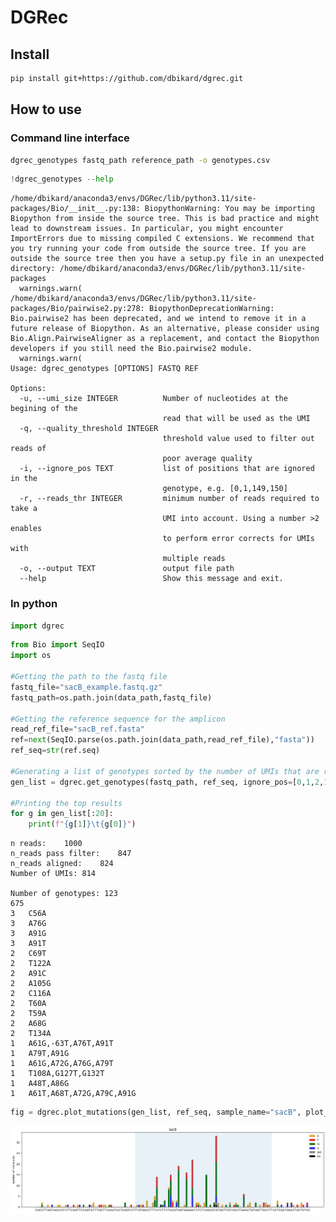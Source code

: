# DGRec


<!-- WARNING: THIS FILE WAS AUTOGENERATED! DO NOT EDIT! -->

## Install

``` sh
pip install git+https://github.com/dbikard/dgrec.git
```

## How to use

### Command line interface

``` sh
dgrec_genotypes fastq_path reference_path -o genotypes.csv
```

``` python
!dgrec_genotypes --help
```

    /home/dbikard/anaconda3/envs/DGRec/lib/python3.11/site-packages/Bio/__init__.py:138: BiopythonWarning: You may be importing Biopython from inside the source tree. This is bad practice and might lead to downstream issues. In particular, you might encounter ImportErrors due to missing compiled C extensions. We recommend that you try running your code from outside the source tree. If you are outside the source tree then you have a setup.py file in an unexpected directory: /home/dbikard/anaconda3/envs/DGRec/lib/python3.11/site-packages
      warnings.warn(
    /home/dbikard/anaconda3/envs/DGRec/lib/python3.11/site-packages/Bio/pairwise2.py:278: BiopythonDeprecationWarning: Bio.pairwise2 has been deprecated, and we intend to remove it in a future release of Biopython. As an alternative, please consider using Bio.Align.PairwiseAligner as a replacement, and contact the Biopython developers if you still need the Bio.pairwise2 module.
      warnings.warn(
    Usage: dgrec_genotypes [OPTIONS] FASTQ REF

    Options:
      -u, --umi_size INTEGER          Number of nucleotides at the begining of the
                                      read that will be used as the UMI
      -q, --quality_threshold INTEGER
                                      threshold value used to filter out reads of
                                      poor average quality
      -i, --ignore_pos TEXT           list of positions that are ignored in the
                                      genotype, e.g. [0,1,149,150]
      -r, --reads_thr INTEGER         minimum number of reads required to take a
                                      UMI into account. Using a number >2 enables
                                      to perform error corrects for UMIs with
                                      multiple reads
      -o, --output TEXT               output file path
      --help                          Show this message and exit.

### In python

``` python
import dgrec
```

``` python
from Bio import SeqIO
import os

#Getting the path to the fastq file
fastq_file="sacB_example.fastq.gz"
fastq_path=os.path.join(data_path,fastq_file)

#Getting the reference sequence for the amplicon
read_ref_file="sacB_ref.fasta"
ref=next(SeqIO.parse(os.path.join(data_path,read_ref_file),"fasta"))
ref_seq=str(ref.seq)

#Generating a list of genotypes sorted by the number of UMIs that are read for each genotype
gen_list = dgrec.get_genotypes(fastq_path, ref_seq, ignore_pos=[0,1,2,138,139,140,141])

#Printing the top results
for g in gen_list[:20]:
    print(f"{g[1]}\t{g[0]}")
```

    n reads:    1000
    n_reads pass filter:    847
    n_reads aligned:    824
    Number of UMIs: 814

    Number of genotypes: 123
    675 
    3   C56A
    3   A76G
    3   A91G
    3   A91T
    2   C69T
    2   T122A
    2   A91C
    2   A105G
    2   C116A
    2   T60A
    2   T59A
    2   A68G
    2   T134A
    1   A61G,-63T,A76T,A91T
    1   A79T,A91G
    1   A61G,A72G,A76G,A79T
    1   T108A,G127T,G132T
    1   A48T,A86G
    1   A61T,A68T,A72G,A79C,A91G

``` python
fig = dgrec.plot_mutations(gen_list, ref_seq, sample_name="sacB", plot_range=[0,139], TR_range=[50,119])
```

![](index_files/figure-commonmark/cell-5-output-1.png)
